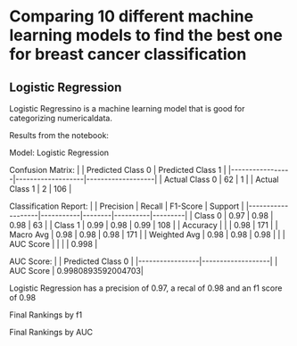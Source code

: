 # Comparing 10 different machine learning models to find the best one for breast cancer classification

## Logistic Regression

Logistic Regressino is a machine learning model that is good for categorizing numericaldata.

Results from the notebook:

Model: Logistic Regression

Confusion Matrix:
|                 | Predicted Class 0 | Predicted Class 1 |
|-----------------|-------------------|-------------------|
| Actual Class 0  | 62                | 1                 |
| Actual Class 1  | 2                 | 106               |

Classification Report:
|                   | Precision | Recall | F1-Score | Support |
|-------------------|-----------|--------|----------|---------|
| Class 0           | 0.97      | 0.98   | 0.98     | 63      |
| Class 1           | 0.99      | 0.98   | 0.99     | 108     |
| Accuracy          |           |        | 0.98     | 171     |
| Macro Avg         | 0.98      | 0.98   | 0.98     | 171     |
| Weighted Avg      | 0.98      | 0.98   | 0.98     |         |
| AUC Score         |           |        |          | 0.998   |

AUC Score:
|                 | Predicted Class 0 | 
|-----------------|-------------------|
| AUC Score | 0.9980893592004703|



Logistic Regression has a precision of 0.97, a recal of 0.98 and an f1 score of 0.98


Final Rankings by f1

Final Rankings by AUC
